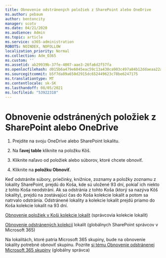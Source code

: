 ```yaml
---
title: Obnovenie odstránených položiek z SharePoint alebo OneDrive
ms.author: pebaum
author: bentoncity
manager: scotv
ms.date: 04/21/2020
ms.audience: Admin
ms.topic: article
ms.service: o365-administration
ROBOTS: NOINDEX, NOFOLLOW
localization_priority: Normal
ms.collection: Adm_O365
ms.custom: ''
ms.assetid: ab29939b-37fe-4007-aae3-26fa6d2f57fa
ms.openlocfilehash: d015b6a479e6045eac59c13a430ca903c497a84b12ddaeaa22aeec9fae88f4e0
ms.sourcegitcommit: b5f7da89a650d2915dc652449623c78be6247175
ms.translationtype: MT
ms.contentlocale: sk-SK
ms.lasthandoff: 08/05/2021
ms.locfileid: "53922318"
---
```

# <a name="restore-deleted-items-from-sharepoint-or-onedrive"></a>Obnovenie odstránených položiek z SharePoint alebo OneDrive

1. Prejdite na svoju OneDrive alebo SharePoint lokalitu.
    
2. Na **ľavej table** kliknite na položku Kôš. 
    
3. Kliknite naľavo od položiek alebo súborov, ktoré chcete obnoviť.
    
4. Kliknite na **položku Obnoviť**. 
    
Keď odstránite súbory, priečinky, knižnice, zoznamy a položky zoznamu z lokality SharePoint, prejdú do Koša, kde sú uložené 93 dní, pokiaľ ich niekto z tohto Koša neodstráni. Ak sa odstránia z tohto Koša (ktorý sa nazýva Kôš lokality), prejdú na zostávajúci čas do Koša kolekcie lokalít a potom sa natrvalo odstránia. Odstránené lokality a kolekcie lokalít prejdú priamo do Koša kolekcie lokalít na 93 dní.
  
[Obnovenie položiek v Koši kolekcie lokalít](https://go.microsoft.com/fwlink/?linkid=867800) (správcovia kolekcie lokalít) 
  
[Obnovenie odstránených kolekcií](https://go.microsoft.com/fwlink/?linkid=867660) lokalít (globálnych SharePoint správcov v Microsoft 365) 
  
Na lokalitách, ktoré patria Microsoft 365 skupiny, bude na obnovenie lokality potrebné obnoviť skupinu. Pozrite [si tému Obnovenie odstránenej Microsoft 365 skupiny](https://go.microsoft.com/fwlink/?linkid=867802) (globálny správca) 
  

